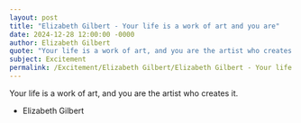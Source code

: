 ```yaml
---
layout: post
title: "Elizabeth Gilbert - Your life is a work of art and you are"
date: 2024-12-28 12:00:00 -0000
author: Elizabeth Gilbert
quote: "Your life is a work of art, and you are the artist who creates it."
subject: Excitement
permalink: /Excitement/Elizabeth Gilbert/Elizabeth Gilbert - Your life is a work of art and you are
---
```


Your life is a work of art, and you are the artist who creates it.

- Elizabeth Gilbert
